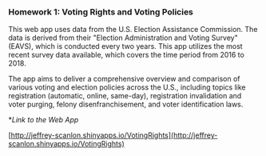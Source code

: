 ### Homework 1: Voting Rights and Voting Policies

This web app uses data from the U.S. Election Assistance Commission. The data is derived from their "Election Administration and Voting Survey" (EAVS), which is conducted every two years. This app utilizes the most recent survey data available, which covers the time period from 2016 to 2018.

The app aims to deliver a comprehensive overview and comparison of various voting and election policies across the U.S., including topics like registration (automatic, online, same-day), registration invalidation and voter purging, felony disenfranchisement, and voter identification laws.

**Link to the Web App*

[http://jeffrey-scanlon.shinyapps.io/VotingRights](http://jeffrey-scanlon.shinyapps.io/VotingRights)
